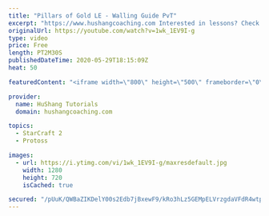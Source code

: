 ```yaml
---
title: "Pillars of Gold LE - Walling Guide PvT"
excerpt: "https://www.hushangcoaching.com Interested in lessons? Check out the website for more information ------------------------------------------------------------------------------------------------------- Want to support HuShang Tutorials directly? Patreon is a website where you can contribute a monthly"
originalUrl: https://youtube.com/watch?v=1wk_1EV9I-g
type: video
price: Free
length: PT2M30S
publishedDateTime: 2020-05-29T18:15:09Z
heat: 50

featuredContent: "<iframe width=\"800\" height=\"500\" frameborder=\"0\" src=\"https://www.youtube.com/embed/1wk_1EV9I-g\" allow=\"accelerometer; autoplay; encrypted-media; gyroscope; picture-in-picture\" allowfullscreen></iframe>"

provider:
  name: HuShang Tutorials
  domain: hushangcoaching.com

topics:
  - StarCraft 2
  - Protoss

images:
  - url: https://i.ytimg.com/vi/1wk_1EV9I-g/maxresdefault.jpg
    width: 1280
    height: 720
    isCached: true

secured: "/pUuK/QWBaZIKDelY00s2Edb7jBxewF9/kRo3hLz5GEMpELVrzgdaVFdR4wtpr9VMEk4cWlTwEzgpjM5yhz6dQb1S7gAYFp/pKRo2Ds6WuGUgYBBPDVSM6JeV/355R2P+W+sravWhlJt26eqykM0Ou2BVWm5qdvobLD0wvVyIgtl2JgFHZz90Y64ooR2gdyXa/nNkvGmNobH8pvyzF1vCtTy5jjfAkAArbx7P7uk7kTorkwO1p4MJ9jJpe0Xhnb6mW7t62Cg+Yko+SkCUj2R9Ei7rRm9Z1+6eEWA1Y0GQhisJqhtiliNNosL6flo1UXQ1ZRCxK83g+0Msg8nZQD70P4jZ5LFihlEh51bi36redwADGHSnsXCRQVrmt3tBSJgtnlS3aMJF4+4ZOQufDf4CTvJHyBbMdrQi5D7rm7KR9I=;kZ6DCFH5D8NVrsOu5Qze+Q=="
---
```


